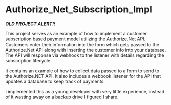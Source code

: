 # Authorize_Net_Subscription_Impl

***OLD PROJECT ALERT!!***

This project serves as an example of how to implement a customer subscription based payment model utilizing the Authorize.Net API. Customers enter their information into the form which gets passed to the Authorize.Net API along with inserting the customer info into your database. The API will response via webhook to the listener with details regarding the subscription lifecycle. 

It contains an example of how to collect data passed to a form to send to the Authorize.NET API. It also includes a webbook listener for the API that updates a database to keep track of payments.

I implemented this as a young developer with very little experience, instead of it wasting away on a backup drive I figured I share.
